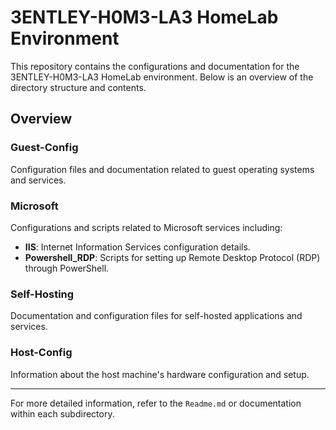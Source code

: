 # 3ENTLEY-H0M3-LA3 HomeLab Environment

This repository contains the configurations and documentation for the 3ENTLEY-H0M3-LA3 HomeLab environment. Below is an overview of the directory structure and contents.


## Overview

### Guest-Config
Configuration files and documentation related to guest operating systems and services.

### Microsoft
Configurations and scripts related to Microsoft services including:

- **IIS**: Internet Information Services configuration details.
- **Powershell_RDP**: Scripts for setting up Remote Desktop Protocol (RDP) through PowerShell.

### Self-Hosting
Documentation and configuration files for self-hosted applications and services.

### Host-Config
Information about the host machine's hardware configuration and setup.

---

For more detailed information, refer to the `Readme.md` or documentation within each subdirectory.

